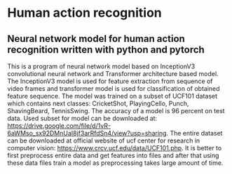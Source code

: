 # Human action recognition 
## Neural network model for human action recognition written with python and pytorch



This is a program of neural network model based on InceptionV3 convolutional neural network and Transformer architecture based model. The InceptionV3 model is used for feature extraction from sequence of video frames and transformer model is used for classification of obtained feature sequence. The model was trained on a subset of UCF101 dataset which contains next classes: CricketShot, PlayingCello, Punch, ShavingBeard, TennisSwing. The accuracy of a model is 96 percent on test data. Used subset for model can be downloaded at: https://drive.google.com/file/d/1vR-6aWMso_sx92DMnUaI8jf3arRfdSn4/view?usp=sharing. The entire dataset can be downloaded at official website of ucf center for research in computer vision: https://www.crcv.ucf.edu/data/UCF101.php. It is better to first preprocess entire data and get features into files and after that using these data files train a model as preprocessing takes large amount of time.

